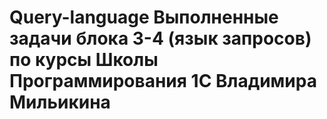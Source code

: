 # Query-language Выполненные задачи блока 3-4 (язык запросов) по курсы Школы Программирования 1С Владимира Мильикина
